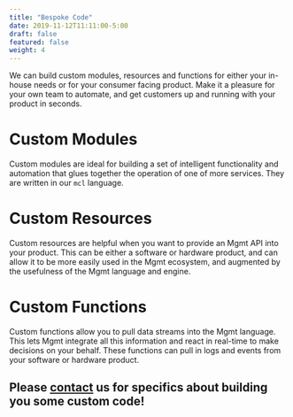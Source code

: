 ```yaml
---
title: "Bespoke Code"
date: 2019-11-12T11:11:00-5:00
draft: false
featured: false
weight: 4
---
```


We can build custom modules, resources and functions for either your in-house
needs or for your consumer facing product. Make it a pleasure for your own team
to automate, and get customers up and running with your product in seconds.

# Custom Modules

Custom modules are ideal for building a set of intelligent functionality and
automation that glues together the operation of one of more services. They are
written in our `mcl` language.

# Custom Resources

Custom resources are helpful when you want to provide an Mgmt API into your
product. This can be either a software or hardware product, and can allow it to
be more easily used in the Mgmt ecosystem, and augmented by the usefulness of
the Mgmt language and engine.

# Custom Functions

Custom functions allow you to pull data streams into the Mgmt language. This
lets Mgmt integrate all this information and react in real-time to make
decisions on your behalf. These functions can pull in logs and events from your
software or hardware product.

## Please [contact](/contact/) us for specifics about building you some custom code!
